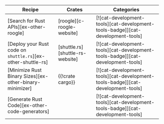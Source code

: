 | Recipe | Crates | Categories |
|---|---|---|
| [Search for Rust APIs][ex-other-roogle] | [roogle][c-roogle-website] | [![cat-development-tools][cat-development-tools-badge]][cat-development-tools] |
| [Deploy your Rust code on `shuttle.rs`][ex-other-shuttle-rs] | [shuttle.rs][shuttle-rs-website] | [![cat-development-tools][cat-development-tools-badge]][cat-development-tools] |
| [Minimize Rust Binary Sizes][ex-other-binary-minimizer] | {{!crate cargo}} | [![cat-development-tools][cat-development-tools-badge]][cat-development-tools] |
| [Generate Rust Code][ex-other-code-generators] | | [![cat-development-tools][cat-development-tools-badge]][cat-development-tools] |
